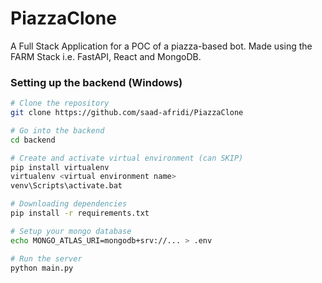 # PiazzaClone

A Full Stack Application for a POC of a piazza-based bot. Made using the FARM Stack i.e.  FastAPI, React and MongoDB.

### Setting up the backend (Windows)

```bash
# Clone the repository
git clone https://github.com/saad-afridi/PiazzaClone

# Go into the backend
cd backend

# Create and activate virtual environment (can SKIP)
pip install virtualenv
virtualenv <virtual environment name>
venv\Scripts\activate.bat

# Downloading dependencies
pip install -r requirements.txt

# Setup your mongo database
echo MONGO_ATLAS_URI=mongodb+srv://... > .env

# Run the server
python main.py
```
